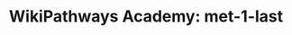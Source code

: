 ---
authors:
- Kherma63
description: Test Pathway
last-edited: 2022-02-01
organisms:
- Homo sapiens
redirect_from:
- /index.php/Pathway:WP5159
- /instance/WP5159
schema-jsonld:
- '@context': https://schema.org/
  '@id': https://wikipathways.github.io/pathways/WP5159.html
  '@type': Dataset
  creator:
    '@type': Organization
    name: WikiPathways
  description: Test Pathway
  keywords:
  - SQLE
  - FDFT1
  - HMGCR
  - Dimethylallyl pyrophosphate
  - CYP51A1
  - MVK
  - MSMO1
  - PMVK
  - IDI1
  - cholesterol
  - NSDHL
  - Geranyl-PP
  - HMG-CoA
  - isopentenyl pyrophosphate
  - 7-Dehydrocholesterol
  - DHCR7
  - Lathosterol
  - Acetyl-CoA
  - Mevalonic acid-5P
  - MVD
  - Mevalonic acid 5-pyrophosphate
  - Squalene
  - SC5DL
  - HMGCS1
  - FDPS
  - LSS
  - (S)-2,3-Epoxysqualene
  - Mevalonic acid
  - farnesyl pyrophosphate
  - Lanosterin
  license: CC0
  name: 'WikiPathways Academy: met-1-last'
seo: CreativeWork
title: 'WikiPathways Academy: met-1-last'
wpid: WP5159
---